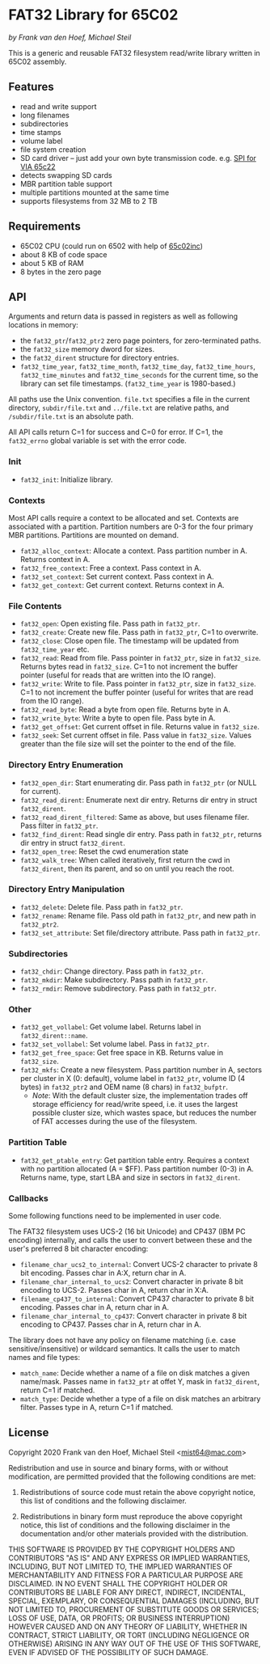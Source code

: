 # FAT32 Library for 65C02

*by Frank van den Hoef, Michael Steil*

This is a generic and reusable FAT32 filesystem read/write library written in 65C02 assembly.

## Features

* read and write support
* long filenames
* subdirectories
* time stamps
* volume label
* file system creation
* SD card driver – just add your own byte transmission code. e.g. [SPI for VIA 65c22](https://bitbucket.org/steckschwein/steckschwein-code/src/master/steckos/libsrc/spi/)
* detects swapping SD cards
* MBR partition table support
* multiple partitions mounted at the same time
* supports filesystems from 32 MB to 2 TB

## Requirements

* 65C02 CPU (could run on 6502 with help of [65c02inc](https://github.com/commanderx16/x16-rom/blob/68cec17c700bd9666dc49f801e0853af4e417ebf/cbdos/65c02.inc))
* about 8 KB of code space
* about 5 KB of RAM
* 8 bytes in the zero page

## API

Arguments and return data is passed in registers as well as following locations in memory:
* the `fat32_ptr`/`fat32_ptr2` zero page pointers, for zero-terminated paths.
* the `fat32_size` memory dword for sizes.
* the `fat32_dirent` structure for directory entries.
* `fat32_time_year`, `fat32_time_month`, `fat32_time_day`, `fat32_time_hours`, `fat32_time_minutes` and `fat32_time_seconds` for the current time, so the library can set file timestamps. (`fat32_time_year` is 1980-based.)

All paths use the Unix convention. `file.txt` specifies a file in the current directory, `subdir/file.txt` and `../file.txt` are relative paths, and `/subdir/file.txt` is an absolute path.

All API calls return C=1 for success and C=0 for error. If C=1, the `fat32_errno` global variable is set with the error code.

### Init

* `fat32_init`: Initialize library.

### Contexts

Most API calls require a context to be allocated and set. Contexts are associated with a partition. Partition numbers are 0-3 for the four primary MBR partitions. Partitions are mounted on demand.

* `fat32_alloc_context`: Allocate a context. Pass partition number in A. Returns context in A.
* `fat32_free_context`: Free a context. Pass context in A.
* `fat32_set_context`: Set current context. Pass context in A.
* `fat32_get_context`: Get current context. Returns context in A.

### File Contents

* `fat32_open`: Open existing file. Pass path in `fat32_ptr`.
* `fat32_create`: Create new file. Pass path in `fat32_ptr`, C=1 to overwrite.
* `fat32_close`: Close open file. The timestamp will be updated from `fat32_time_year` etc.
* `fat32_read`: Read from file. Pass pointer in `fat32_ptr`, size in `fat32_size`. Returns bytes read in `fat32_size`. C=1 to not increment the buffer pointer (useful for reads that are written into the IO range).
* `fat32_write`: Write to file. Pass pointer in `fat32_ptr`, size in `fat32_size`. C=1 to not increment the buffer pointer (useful for writes that are read from the IO range).
* `fat32_read_byte`: Read a byte from open file. Returns byte in A.
* `fat32_write_byte`: Write a byte to open file. Pass byte in A.
* `fat32_get_offset`: Get current offset in file. Returns value in `fat32_size`.
* `fat32_seek`: Set current offset in file. Pass value in `fat32_size`. Values greater than the file size will set the pointer to the end of the file.

### Directory Entry Enumeration

* `fat32_open_dir`: Start enumerating dir. Pass path in `fat32_ptr` (or NULL for current).
* `fat32_read_dirent`: Enumerate next dir entry. Returns dir entry in struct `fat32_dirent`.
* `fat32_read_dirent_filtered`: Same as above, but uses filename filer. Pass filter in `fat32_ptr`.
* `fat32_find_dirent`: Read single dir entry. Pass path in `fat32_ptr`, returns dir entry in struct `fat32_dirent`.
* `fat32_open_tree`: Reset the cwd enumeration state
* `fat32_walk_tree`: When called iteratively, first return the cwd in `fat32_dirent`, then its parent, and so on until you reach the root.

### Directory Entry Manipulation

* `fat32_delete`: Delete file. Pass path in `fat32_ptr`.
* `fat32_rename`: Rename file. Pass old path in `fat32_ptr`, and new path in `fat32_ptr2`.
* `fat32_set_attribute`: Set file/directory attribute. Pass path in `fat32_ptr`.

### Subdirectories

* `fat32_chdir`: Change directory. Pass path in `fat32_ptr`.
* `fat32_mkdir`: Make subdirectory. Pass path in `fat32_ptr`.
* `fat32_rmdir`: Remove subdirectory. Pass path in `fat32_ptr`.

### Other

* `fat32_get_vollabel`: Get volume label. Returns label in `fat32_dirent::name`.
* `fat32_set_vollabel`: Set volume label. Pass in `fat32_ptr`.
* `fat32_get_free_space`: Get free space in KB. Returns value in `fat32_size`.
* `fat32_mkfs`: Create a new filesystem. Pass partition number in A, sectors per cluster in X (0: default), volume label in `fat32_ptr`, volume ID (4 bytes) in `fat32_ptr2` and OEM name (8 chars) in `fat32_bufptr`.
	* *Note*: With the default cluster size, the implementation trades off storage efficiency for read/write speed, i.e. it uses the largest possible cluster size, which wastes space, but reduces the number of FAT accesses during the use of the filesystem.

### Partition Table

* `fat32_get_ptable_entry`: Get partition table entry. Requires a context with no partition allocated (A = $FF). Pass partition number (0-3) in A. Returns name, type, start LBA and size in sectors in `fat32_dirent`.

### Callbacks

Some following functions need to be implemented in user code.

The FAT32 filesystem uses UCS-2 (16 bit Unicode) and CP437 (IBM PC encoding) internally, and calls the user to convert between these and the user's preferred 8 bit character encoding:

* `filename_char_ucs2_to_internal`: Convert UCS-2 character to private 8 bit encoding. Passes char in A:X, return char in A.
* `filename_char_internal_to_ucs2`: Convert character in private 8 bit encoding to UCS-2. Passes char in A, return char in X:A.
* `filename_cp437_to_internal`: Convert CP437 character to private 8 bit encoding. Passes char in A, return char in A.
* `filename_char_internal_to_cp437`: Convert character in private 8 bit encoding to CP437. Passes char in A, return char in A.

The library does not have any policy on filename matching (i.e. case sensitive/insensitive) or wildcard semantics. It calls the user to match names and file types:

* `match_name`: Decide whether a name of a file on disk matches a given name/mask. Passes name in `fat32_ptr` at offet Y, mask in `fat32_dirent`, return C=1 if matched.
* `match_type`: Decide whether a type of a file on disk matches an arbitrary filter. Passes type in A, return C=1 if matched.

## License

Copyright 2020 Frank van den Hoef, Michael Steil <<mist64@mac.com>>

Redistribution and use in source and binary forms, with or without modification, are permitted provided that the following conditions are met:

1. Redistributions of source code must retain the above copyright notice, this list of conditions and the following disclaimer.

2. Redistributions in binary form must reproduce the above copyright notice, this list of conditions and the following disclaimer in the documentation and/or other materials provided with the distribution.

THIS SOFTWARE IS PROVIDED BY THE COPYRIGHT HOLDERS AND CONTRIBUTORS "AS IS" AND ANY EXPRESS OR IMPLIED WARRANTIES, INCLUDING, BUT NOT LIMITED TO, THE IMPLIED WARRANTIES OF MERCHANTABILITY AND FITNESS FOR A PARTICULAR PURPOSE ARE DISCLAIMED. IN NO EVENT SHALL THE COPYRIGHT HOLDER OR CONTRIBUTORS BE LIABLE FOR ANY DIRECT, INDIRECT, INCIDENTAL, SPECIAL, EXEMPLARY, OR CONSEQUENTIAL DAMAGES (INCLUDING, BUT NOT LIMITED TO, PROCUREMENT OF SUBSTITUTE GOODS OR SERVICES; LOSS OF USE, DATA, OR PROFITS; OR BUSINESS INTERRUPTION) HOWEVER CAUSED AND ON ANY THEORY OF LIABILITY, WHETHER IN CONTRACT, STRICT LIABILITY, OR TORT (INCLUDING NEGLIGENCE OR OTHERWISE) ARISING IN ANY WAY OUT OF THE USE OF THIS SOFTWARE, EVEN IF ADVISED OF THE POSSIBILITY OF SUCH DAMAGE.

